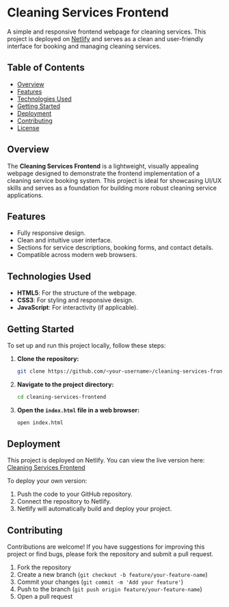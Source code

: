 # Cleaning Services Frontend

A simple and responsive frontend webpage for cleaning services. This project is deployed on [Netlify](https://web-task-simbu.netlify.app/) and serves as a clean and user-friendly interface for booking and managing cleaning services.

## Table of Contents

- [Overview](#overview)
- [Features](#features)
- [Technologies Used](#technologies-used)
- [Getting Started](#getting-started)
- [Deployment](#deployment)
- [Contributing](#contributing)
- [License](#license)

## Overview

The **Cleaning Services Frontend** is a lightweight, visually appealing webpage designed to demonstrate the frontend implementation of a cleaning service booking system. This project is ideal for showcasing UI/UX skills and serves as a foundation for building more robust cleaning service applications.

## Features

- Fully responsive design.
- Clean and intuitive user interface.
- Sections for service descriptions, booking forms, and contact details.
- Compatible across modern web browsers.

## Technologies Used

- **HTML5**: For the structure of the webpage.
- **CSS3**: For styling and responsive design.
- **JavaScript**: For interactivity (if applicable).

## Getting Started

To set up and run this project locally, follow these steps:

1. **Clone the repository:**

    ```bash
    git clone https://github.com/<your-username>/cleaning-services-frontend.git
    ```

2. **Navigate to the project directory:**

    ```bash
    cd cleaning-services-frontend
    ```

3. **Open the `index.html` file in a web browser:**

    ```bash
    open index.html
    ```

## Deployment

This project is deployed on Netlify. You can view the live version here:
[Cleaning Services Frontend](https://web-task-simbu.netlify.app/)

To deploy your own version:

1. Push the code to your GitHub repository.
2. Connect the repository to Netlify.
3. Netlify will automatically build and deploy your project.

## Contributing

Contributions are welcome! If you have suggestions for improving this project or find bugs, please fork the repository and submit a pull request.

1. Fork the repository
2. Create a new branch (`git checkout -b feature/your-feature-name`)
3. Commit your changes (`git commit -m 'Add your feature'`)
4. Push to the branch (`git push origin feature/your-feature-name`)
5. Open a pull request
